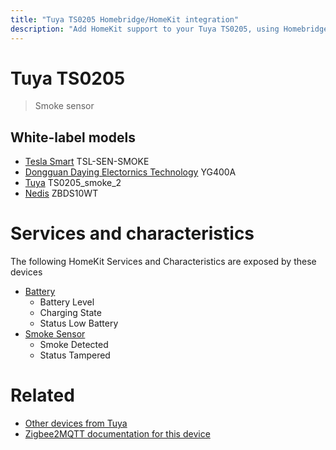 ```yaml
---
title: "Tuya TS0205 Homebridge/HomeKit integration"
description: "Add HomeKit support to your Tuya TS0205, using Homebridge, Zigbee2MQTT and homebridge-z2m."
---
```

<!---
This file has been GENERATED using src/docgen/docgen.ts
DO NOT EDIT THIS FILE MANUALLY!
-->
# Tuya TS0205
> Smoke sensor


## White-label models
* [Tesla Smart](../index.md#tesla_smart) TSL-SEN-SMOKE
* [Dongguan Daying Electornics Technology](../index.md#dongguan_daying_electornics_technology) YG400A
* [Tuya](../index.md#tuya) TS0205_smoke_2
* [Nedis](../index.md#nedis) ZBDS10WT

# Services and characteristics
The following HomeKit Services and Characteristics are exposed by
these devices

* [Battery](../../battery.md)
  * Battery Level
  * Charging State
  * Status Low Battery
* [Smoke Sensor](../../sensors.md)
  * Smoke Detected
  * Status Tampered


# Related
* [Other devices from Tuya](../index.md#tuya)
* [Zigbee2MQTT documentation for this device](https://www.zigbee2mqtt.io/devices/TS0205.html)